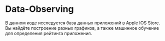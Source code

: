 # Data-Observing

В данном коде исследуется база данных приложений в Apple IOS Store.
Вы найдёте построение разных графиков, а также машинное обучение для определения рейтинга приложения. 

